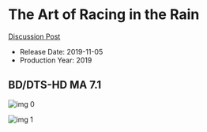 # The Art of Racing in the Rain

[Discussion Post](https://www.avsforum.com/threads/bass-eq-for-filtered-movies.2995212/post-58812218)

* Release Date: 2019-11-05
* Production Year: 2019

## BD/DTS-HD MA 7.1

![img 0](https://i.imgur.com/6U62mwx.jpg)

![img 1](https://i.imgur.com/aLBWMMl.png)

